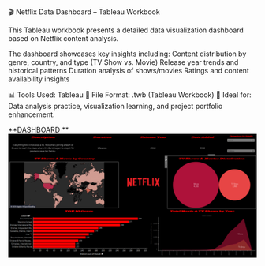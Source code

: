🎬 Netflix Data Dashboard – Tableau Workbook

This Tableau workbook presents a detailed data visualization dashboard based on Netflix content analysis. 

The dashboard showcases key insights including:
Content distribution by genre, country, and type (TV Show vs. Movie)
Release year trends and historical patterns
Duration analysis of shows/movies
Ratings and content availability insights

📊 Tools Used: Tableau
📁 File Format: .twb (Tableau Workbook)
📌 Ideal for: Data analysis practice, visualization learning, and project portfolio enhancement.



**DASHBOARD
**
![DASHBOARD NETFLIX](https://github.com/abhilashprasadsahoo/Netflix-Dashboard-Using-Tableau/blob/main/DASHBOARD%20NETFLIX.png)
